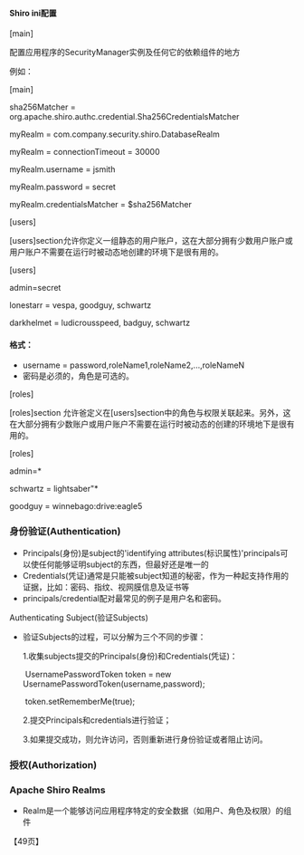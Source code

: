 #### Shiro ini配置

[main]

配置应用程序的SecurityManager实例及任何它的依赖组件的地方

例如：

[main]

sha256Matcher = org.apache.shiro.authc.credential.Sha256CredentialsMatcher

myRealm = com.company.security.shiro.DatabaseRealm

myRealm = connectionTimeout = 30000

myRealm.username = jsmith

myRealm.password = secret

myRealm.credentialsMatcher = $sha256Matcher



[users]

[users]section允许你定义一组静态的用户账户，这在大部分拥有少数用户账户或用户账户不需要在运行时被动态地创建的环境下是很有用的。

[users]

admin=secret

lonestarr = vespa, goodguy, schwartz

darkhelmet = ludicrousspeed, badguy, schwartz



#### 格式：

* username = password,roleName1,roleName2,...,roleNameN
* 密码是必须的，角色是可选的。

[roles]

[roles]section 允许爸定义在[users]section中的角色与权限关联起来。另外，这在大部分拥有少数账户或用户账户不需要在运行时被动态的创建的环境地下是很有用的。

[roles]

admin=*

schwartz = lightsaber"*

goodguy = winnebago:drive:eagle5

### 身份验证(Authentication)

* Principals(身份)是subject的'identifying attributes(标识属性)'principals可以使任何能够证明subject的东西，但最好还是唯一的
* Credentials(凭证)通常是只能被subject知道的秘密，作为一种起支持作用的证据，比如：密码、指纹、视网膜信息及证书等
* principals/credential配对最常见的例子是用户名和密码。

Authenticating Subject(验证Subjects)

* 验证Subjects的过程，可以分解为三个不同的步骤：

  1.收集subjects提交的Principals(身份)和Credentials(凭证)：

  ​	UsernamePasswordToken token = new UsernamePasswordToken(username,password);

  ​	token.setRememberMe(true);

  2.提交Principals和credentials进行验证；

  3.如果提交成功，则允许访问，否则重新进行身份验证或者阻止访问。

### 授权(Authorization)

### Apache Shiro Realms

* Realm是一个能够访问应用程序特定的安全数据（如用户、角色及权限）的组件

【49页】